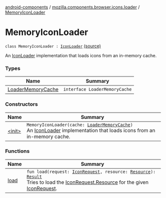 [android-components](../../index.md) / [mozilla.components.browser.icons.loader](../index.md) / [MemoryIconLoader](./index.md)

# MemoryIconLoader

`class MemoryIconLoader : `[`IconLoader`](../-icon-loader/index.md) [(source)](https://github.com/mozilla-mobile/android-components/blob/master/components/browser/icons/src/main/java/mozilla/components/browser/icons/loader/MemoryIconLoader.kt#L14)

An [IconLoader](../-icon-loader/index.md) implementation that loads icons from an in-memory cache.

### Types

| Name | Summary |
|---|---|
| [LoaderMemoryCache](-loader-memory-cache/index.md) | `interface LoaderMemoryCache` |

### Constructors

| Name | Summary |
|---|---|
| [&lt;init&gt;](-init-.md) | `MemoryIconLoader(cache: `[`LoaderMemoryCache`](-loader-memory-cache/index.md)`)`<br>An [IconLoader](../-icon-loader/index.md) implementation that loads icons from an in-memory cache. |

### Functions

| Name | Summary |
|---|---|
| [load](load.md) | `fun load(request: `[`IconRequest`](../../mozilla.components.browser.icons/-icon-request/index.md)`, resource: `[`Resource`](../../mozilla.components.browser.icons/-icon-request/-resource/index.md)`): `[`Result`](../-icon-loader/-result/index.md)<br>Tries to load the [IconRequest.Resource](../../mozilla.components.browser.icons/-icon-request/-resource/index.md) for the given [IconRequest](../../mozilla.components.browser.icons/-icon-request/index.md). |

